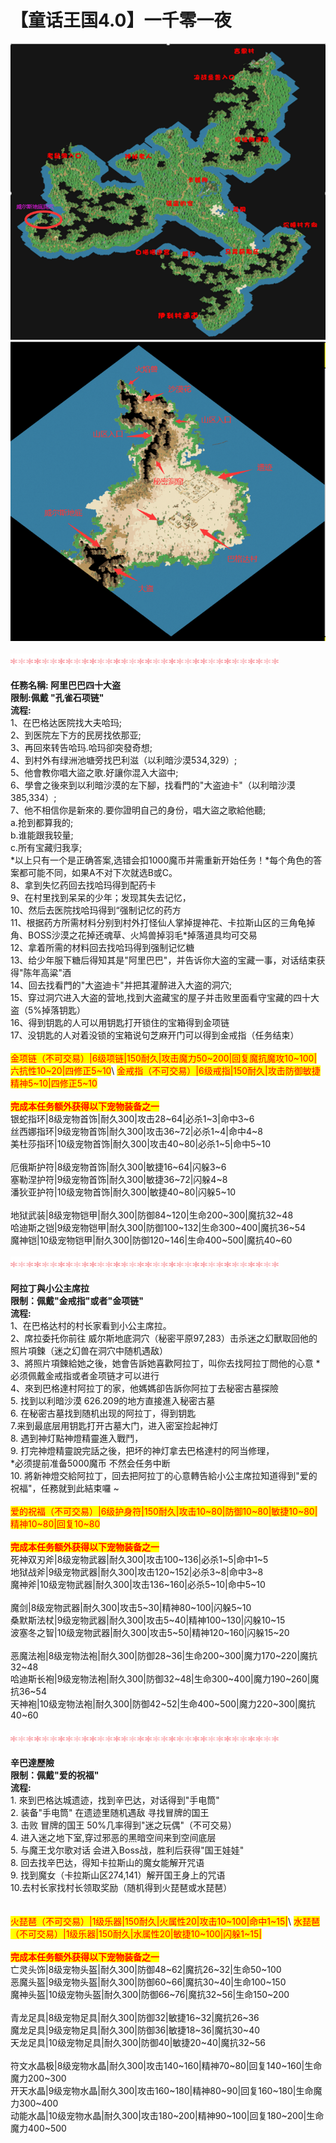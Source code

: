 # 【童话王国4.0】一千零一夜

![](../../../../.gitbook/assets/174654er202plnky1hz0nq.png) ![](../../../../.gitbook/assets/174653wiwcgiaveze55w6y.png)\
\
![](../../../../.gitbook/assets/1.gif)\
\
**任務名稱: 阿里巴巴四十大盗**\
**限制:佩戴 "孔雀石项链"**\
**流程:**\
1、在巴格达医院找大夫哈玛;\
2、到医院左下方的民房找依那亚;\
3、再回來转告哈玛.哈玛卻突發奇想;\
4、到村外有绿洲池塘旁找巴利滋（以利暗沙漠534,329）;\
5、他會教你唱大盜之歌.好讓你混入大盜中;\
6、學會之後來到以利暗沙漠的左下腳，找看門的"大盗迪卡"（以利暗沙漠385,334）;\
7、他不相信你是新來的.要你證明自己的身份，唱大盜之歌給他聽;\
a.抢到都算我的;\
b.谁能跟我较量;\
c.所有宝藏归我享;\
\*以上只有一个是正确答案,选错会扣1000魔币并需重新开始任务！\*每个角色的答案都可能不同，如果A不对下次就选B或C。\
8、拿到失忆药回去找哈玛得到配药卡\
9、在村里找到呆呆的少年；发现其失去记忆，\
10、然后去医院找哈玛得到“强制记忆的药方\
11、根据药方所需材料分别到村外打怪仙人掌掉提神花、卡拉斯山区的三角龟掉角、BOSS沙漠之花掉还魂草、火鸠兽掉羽毛\*掉落道具均可交易\
12、拿着所需的材料回去找哈玛得到强制记忆糖\
13、给少年服下糖后得知其是"阿里巴巴"，并告诉你大盗的宝藏一事，对话结束获得"陈年高粱"酒\
14、回去找看門的"大盗迪卡"并把其灌醉进入大盗的洞穴;\
15、穿过洞穴进入大盗的营地,找到大盗藏宝的屋子并击败里面看守宝藏的四十大盗（5%掉落钥匙）\
16、得到钥匙的人可以用钥匙打开锁住的宝箱得到金项链\
17、没钥匙的人对着没锁的宝箱说句芝麻开门可以得到金戒指（任务结束）\
\
<mark style="color:red;">金项链（不可交易）|6级项链|150耐久|攻击魔力50\~200|回复魔抗魔攻10\~100|六抗性10\~20|四修正5\~10</mark>\ <mark style="color:red;">金戒指（不可交易）|6级戒指|150耐久|攻击防御敏捷精神5\~10|四修正5\~10</mark>\
\
<mark style="color:red;">**完成本任务额外获得以下宠物装备之一**</mark>\
银蛇指环|8级宠物首饰|耐久300|攻击28\~64|必杀1\~3|命中3\~6\
丝西娜指环|9级宠物首饰|耐久300|攻击36\~72|必杀1\~4|命中4\~8\
美杜莎指环|10级宠物首饰|耐久300|攻击40\~80|必杀1\~5|命中5\~10\
\
厄俄斯护符|8级宠物首饰|耐久300|敏捷16\~64|闪躲3\~6\
塞勒涅护符|9级宠物首饰|耐久300|敏捷36\~72|闪躲4\~8\
潘狄亚护符|10级宠物首饰|耐久300|敏捷40\~80|闪躲5\~10\
\
地狱武装|8级宠物铠甲|耐久300|防御84\~120|生命200\~300|魔抗32\~48\
哈迪斯之铠|9级宠物铠甲|耐久300|防御100\~132|生命300\~400|魔抗36\~54\
魔神铠|10级宠物铠甲|耐久300|防御120\~146|生命400\~500|魔抗40\~60\
\
![](../../../../.gitbook/assets/1.gif)\
\
**阿拉丁與小公主席拉**\
**限制：佩戴"金戒指"或者"金项链"**\
**流程:**\
1、在巴格达村的村长家看到小公主席拉。\
2、席拉委托你前往 威尔斯地底洞穴（秘密平原97,283）击杀迷之幻獸取回他的照片項鍊（迷之幻兽在洞穴中随机遇敌）\
3、將照片項鍊給她之後，她會告訴她喜歡阿拉丁，叫你去找阿拉丁問他的心意 \*必须佩戴金戒指或者金项链才可以进行\
4、來到巴格達村阿拉丁的家，他媽媽卻告訴你阿拉丁去秘密古墓探險\
5\. 找到以利暗沙漠 626.209的地方直接進入秘密古墓\
6\. 在秘密古墓找到随机出现的阿拉丁，得到钥匙\
7.来到最底层用钥匙打开古墓大门，进入密室捡起神灯\
8\. 遇到神灯點神燈精靈進入戰鬥，\
9\. 打完神燈精靈說完話之後，把坏的神灯拿去巴格達村的阿当修理，\
\*必须提前准备5000魔币 不然会任务中断\
10\. 將新神燈交給阿拉丁，回去把阿拉丁的心意轉告給小公主席拉知道得到"爱的祝福"，任務就到此結束囉 \~\
\
<mark style="color:red;">爱的祝福（不可交易）|6级护身符|150耐久|攻击10\~80|防御10\~80|敏捷10\~80|精神10\~80|回复10\~80</mark>\
\
<mark style="color:red;">**完成本任务额外获得以下宠物装备之一**</mark>\
死神双刃斧|8级宠物武器|耐久300|攻击100\~136|必杀1\~5|命中1\~5\
地狱战斧|9级宠物武器|耐久300|攻击120\~152|必杀3\~8|命中3\~8\
魔神斧|10级宠物武器|耐久300|攻击136\~160|必杀5\~10|命中5\~10\
\
魔剑|8级宠物武器|耐久300|攻击5\~30|精神80\~100|闪躲5\~10\
桑默斯法杖|9级宠物武器|耐久300|攻击5\~40|精神100\~130|闪躲10\~15\
波塞冬之智|10级宠物武器|耐久300|攻击5\~50|精神120\~160|闪躲15\~20\
\
恶魔法袍|8级宠物法袍|耐久300|防御28\~36|生命200\~300|魔力170\~220|魔抗32\~48\
哈迪斯长袍|9级宠物法袍|耐久300|防御32\~48|生命300\~400|魔力190\~260|魔抗36\~54\
天神袍|10级宠物法袍|耐久300|防御42\~52|生命400\~500|魔力220\~300|魔抗40\~60\
\
![](../../../../.gitbook/assets/1.gif)\
\
**辛巴達歷險**\
**限制：佩戴"爱的祝福"**\
**流程:**\
1\. 來到巴格达城遗迹，找到辛巴达，对话得到"手电筒"\
2\. 装备"手电筒" 在遗迹里随机遇敌 寻找冒牌的国王\
3\. 击败 冒牌的国王 50%几率得到"迷之玩偶"（不可交易）\
4\. 进入迷之地下室,穿过邪恶的黑暗空间来到空间底层\
5\. 与魔王戈尔歌对话 会进入Boss战，胜利后获得"国王娃娃"\
8\. 回去找辛巴达，得知卡拉斯山的魔女能解开咒语\
9\. 找到魔女（卡拉斯山区274,141）解开国王身上的咒语\
10.去村长家找村长领取奖励（随机得到火琵琶或水琵琶）\
\
\
<mark style="color:red;">火琵琶（不可交易）|1级乐器|150耐久|火属性20|攻击10\~100|命中1\~15|</mark>\ <mark style="color:red;">水琵琶（不可交易）|1级乐器|150耐久|水属性20|敏捷10\~100|闪躲1\~15|</mark>\
\
<mark style="color:red;">**完成本任务额外获得以下宠物装备之一**</mark>\
亡灵头饰|8级宠物头盔|耐久300|防御48\~62|魔抗26\~32|生命50\~100\
恶魔头盔|9级宠物头盔|耐久300|防御60\~66|魔抗30\~40|生命100\~150\
魔神头盔|10级宠物头盔|耐久300|防御66\~76|魔抗32\~56|生命150\~200\
\
青龙足具|8级宠物足具|耐久300|防御32|敏捷16\~32|魔抗26\~36\
魔龙足具|9级宠物足具|耐久300|防御36|敏捷18\~36|魔抗30\~40\
天龙足具|10级宠物足具|耐久300|防御40|敏捷20\~40|魔抗32\~56\
\
符文水晶极|8级宠物水晶|耐久300|攻击140\~160|精神70\~80|回复140\~160|生命魔力200\~300\
开天水晶|9级宠物水晶|耐久300|攻击160\~180|精神80\~90|回复160\~180|生命魔力300\~400\
动能水晶|10级宠物水晶|耐久300|攻击180\~200|精神90\~100|回复180\~200|生命魔力400\~500
